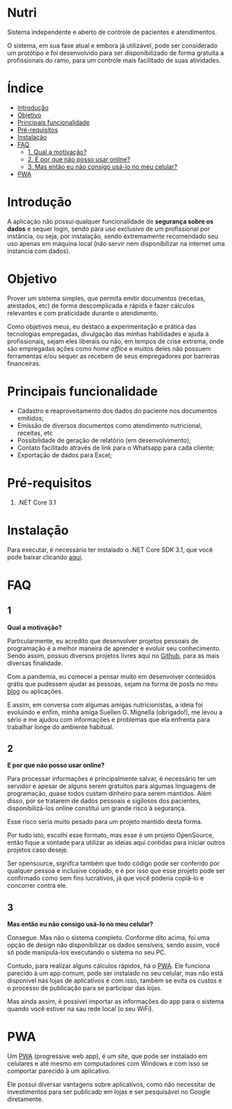 # Nutri
Sistema independente e aberto de controle de pacientes e atendimentos.

O sistema, em sua fase atual e embora já utilizável, pode ser considerado um protótipo e foi desenvolvido para ser disponibilizado de forma gratuita a profissionais do ramo, para um controle mais facilitado de suas atividades.

# Índice
* [Introdução](#introducao)
* [Objetivo](#objetivo)
* [Principais funcionalidade](#principais_funcionalidade)
* [Pré-requisitos](#pré-requisitos)
* [Instalação](#instalacão)
* [FAQ](#faq)
    * [1. Qual a motivação?](#1)
    * [2. E por que não posso usar online?](#2)
    * [3. Mas então eu não consigo usá-lo no meu celular?](#3)
* [PWA](#pwa)

# Introdução

A aplicação não possui qualquer funcionalidade de **segurança sobre os dados** e sequer login, sendo para uso exclusivo de um profissional por instância, ou seja, por instalação, sendo extremamente recomendado seu uso apenas em máquina local (não servir nem disponibilizar na internet uma instancia com dados).

# Objetivo

Prover um sistema simples, que permita emitir documentos (receitas, atestados, etc) de forma descomplicada e rápida e fazer cálculos relevantes e com praticidade durante o atendimento.

Como objetivos meus, eu destaco a experimentação e prática das tecnologias empregadas, divulgação das minhas habilidades e ajuda à profissionais, sejam eles liberais ou não, em tempos de crise extrema, onde são empregadas ações como *home office* e muitos deles não possuem ferramentas e/ou sequer as recebem de seus empregadores por barreiras financeiras.

# Principais funcionalidade

* Cadastro e reaproveitamento dos dados do paciente nos documentos emitidos;
* Emissão de diversos documentos como atendimento nutricional, receitas, etc
* Possibilidade de geração de relatório (em desenvolvimento);
* Contato facilitado através de link para o Whatsapp para cada cliente;
* Exportação de dados para Excel;

# Pré-requisitos

1. .NET Core 3.1

# Instalação

Para executar, é necessário ter instalado o .NET Core SDK 3.1, que você pode baixar clicando [aqui](https://dotnet.microsoft.com/download/dotnet-core/thank-you/sdk-3.1.201-windows-x64-installer).

# FAQ

## 1
**Qual a motivação?**

Particularmente, eu acredito que desenvolver projetos pessoais de programação é a melhor maneira de aprender e evoluir seu conhecimento. Sendo assim, possuo diversos projetos livres aqui no [Github](https://github.com/PRElias?tab=repositories), para as mais diversas finalidade.

Com a pandemia, eu comecei a pensar muito em desenvolver conteúdos grátis que pudessem ajudar as pessoas, sejam na forma de posts no meu [blog](https://paulorobertoelias.com.br/) ou aplicações.

E assim, em conversa com algumas amigas nutricionistas, a ideia foi evoluindo e enfim, minha amiga Suellen G. Mignella (obrigado!), me levou a sério e me ajudou com informações e problemas que ela enfrenta para trabalhar longe do ambiente habitual.

## 2
**E por que não posso usar online?**

Para processar informações e principalmente salvar, é necessário ter um servidor e apesar de alguns serem gratuitos para algumas linguagens de programação, quase todos custam dinheiro para serem mantidos. Além disso, por se tratarem de dados pessoais e sigilosos dos pacientes, disponibilizá-los online constitui um grande risco à segurança.

Esse risco seria muito pesado para um projeto mantido desta forma.

Por tudo isto, escolhi esse formato, mas esse é um projeto OpenSource, então fique a vontade para utilizar as ideias aqui contidas para iniciar outros projetos caso deseje.

Ser opensource, signifca também que todo código pode ser conferido por qualquer pessoa e inclusive copiado, e é por isso que esse projeto pode ser confirmado como sem fins lucrativos, já que você poderia copiá-lo e concorrer contra ele.

## 3
**Mas então eu não consigo usá-lo no meu celular?**

Consegue. Mas não o sistema completo. Conforme dito acima, foi uma opção de design não disponibilizar os dados sensíveis, sendo assim, você só pode manipulá-los executando o sistema no seu PC.

Contudo, para realizar alguns cálculos rápidos, há o [PWA](#pwa). Ele funciona parecido à um app comum, pode ser instalado no seu celular, mas não está disponível nas lojas de aplicativos e com isso, também se evita os custos e o processo de publicação para se participar das lojas.

Mas ainda assim, é possível importar as informações do app para o sistema quando você estiver na sau rede local (o seu WiFi).

# PWA

Um [PWA](https://pt.wikipedia.org/wiki/Progressive_web_app) (progressive web app), é um site, que pode ser instalado em celulares e até mesmo em computadores com Windows e com isso se comportar parecido à um aplicativo.

Ele possui diversar vantagens sobre aplicativos, como não necessitar de investimentos para ser publicado em lojas e ser pesquisável no Google diretamente.
